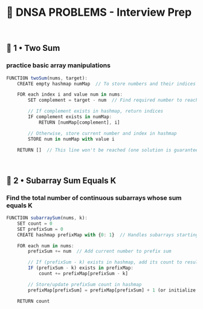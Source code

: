 # 🌻 DNSA PROBLEMS - Interview Prep


<br>

## 🐝 1 • Two Sum

### practice basic array manipulations

```javascript
FUNCTION twoSum(nums, target):
    CREATE empty hashmap numMap  // To store numbers and their indices

    FOR each index i and value num in nums:
        SET complement = target - num  // Find required number to reach target

        // If complement exists in hashmap, return indices
        IF complement exists in numMap:
            RETURN [numMap[complement], i]

        // Otherwise, store current number and index in hashmap
        STORE num in numMap with value i

    RETURN []  // This line won't be reached (one solution is guaranteed)
```


<br>

## 🐝 2 • Subarray Sum Equals K

### Find the total number of continuous subarrays whose sum equals K

```javascript
FUNCTION subarraySum(nums, k):
    SET count = 0
    SET prefixSum = 0
    CREATE hashmap prefixMap with {0: 1}  // Handles subarrays starting from index 0

    FOR each num in nums:
        prefixSum += num  // Add current number to prefix sum

        // If (prefixSum - k) exists in hashmap, add its count to result
        IF (prefixSum - k) exists in prefixMap:
            count += prefixMap[prefixSum - k]

        // Store/update prefixSum count in hashmap
        prefixMap[prefixSum] = prefixMap[prefixSum] + 1 (or initialize to 1 if undefined)

    RETURN count
```